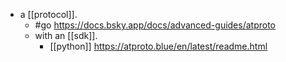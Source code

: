- a [[protocol]].
  - #go https://docs.bsky.app/docs/advanced-guides/atproto
  - with an [[sdk]].
    - [[python]] https://atproto.blue/en/latest/readme.html